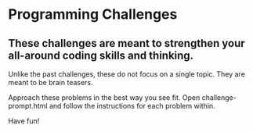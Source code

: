# Programming Challenges

## These challenges are meant to strengthen your all-around coding skills and thinking.

Unlike the past challenges, these do not focus on a single topic. They are meant to be brain teasers.

Approach these problems in the best way you see fit. Open challenge-prompt.html and follow the instructions for each problem within.

Have fun!